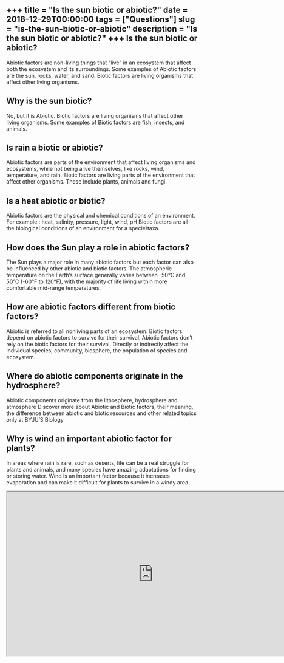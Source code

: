 +++
title = "Is the sun biotic or abiotic?"
date = 2018-12-29T00:00:00
tags = ["Questions"]
slug = "is-the-sun-biotic-or-abiotic"
description = "Is the sun biotic or abiotic?"
+++
Is the sun biotic or abiotic?
-----------------------------

Abiotic factors are non-living things that “live” in an ecosystem that affect both the ecosystem and its surroundings. Some examples of Abiotic factors are the sun, rocks, water, and sand. Biotic factors are living organisms that affect other living organisms.

Why is the sun biotic?
----------------------

No, but it is Abiotic. Biotic factors are living organisms that affect other living organisms. Some examples of Biotic factors are fish, insects, and animals.

Is rain a biotic or abiotic?
----------------------------

Abiotic factors are parts of the environment that affect living organisms and ecosystems, while not being alive themselves, like rocks, wind, temperature, and rain. Biotic factors are living parts of the environment that affect other organisms. These include plants, animals and fungi.

Is a heat abiotic or biotic?
----------------------------

Abiotic factors are the physical and chemical conditions of an environment. For example : heat, salinity, pressure, light, wind, pH Biotic factors are all the biological conditions of an environment for a specie/taxa.

How does the Sun play a role in abiotic factors?
------------------------------------------------

The Sun plays a major role in many abiotic factors but each factor can also be influenced by other abiotic and biotic factors. The atmospheric temperature on the Earth’s surface generally varies between -50°C and 50°C (-60°F to 120°F), with the majority of life living within more comfortable mid-range temperatures.

How are abiotic factors different from biotic factors?
------------------------------------------------------

Abiotic is referred to all nonliving parts of an ecosystem. Biotic factors depend on abiotic factors to survive for their survival. Abiotic factors don’t rely on the biotic factors for their survival. Directly or indirectly affect the individual species, community, biosphere, the population of species and ecosystem.

Where do abiotic components originate in the hydrosphere?
---------------------------------------------------------

Abiotic components originate from the lithosphere, hydrosphere and atmosphere Discover more about Abiotic and Biotic factors, their meaning, the difference between abiotic and biotic resources and other related topics only at BYJU’S Biology

Why is wind an important abiotic factor for plants?
---------------------------------------------------

In areas where rain is rare, such as deserts, life can be a real struggle for plants and animals, and many species have amazing adaptations for finding or storing water. Wind is an important factor because it increases evaporation and can make it difficult for plants to survive in a windy area.

<iframe allow="accelerometer; autoplay; clipboard-write; encrypted-media; gyroscope; picture-in-picture" allowfullscreen="" class="__youtube_prefs__  epyt-is-override  no-lazyload" data-no-lazy="1" data-origheight="433" data-origwidth="770" data-skipgform_ajax_framebjll="" height="433" id="_ytid_46038" loading="lazy" src="https://www.youtube.com/embed/fX31EymLQZQ?enablejsapi=1&autoplay=0&cc_load_policy=0&cc_lang_pref=&iv_load_policy=1&loop=0&modestbranding=0&rel=1&fs=1&playsinline=0&autohide=2&theme=dark&color=red&controls=1&" title="YouTube player" width="770"></iframe>